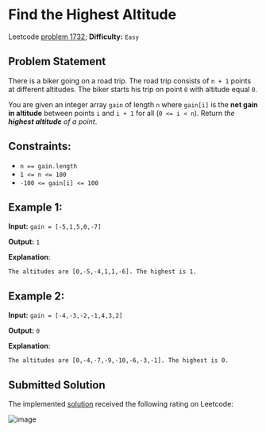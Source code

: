 # Find the Highest Altitude

Leetcode [problem 1732](https://leetcode.com/problems/find-the-highest-altitude/); **Difficulty:** `Easy`

## Problem Statement

There is a biker going on a road trip. The road trip consists of `n + 1` points at different altitudes. The biker starts his trip on point `0` with altitude equal `0`.

You are given an integer array `gain` of length `n` where `gain[i]` is the **net gain in altitude** between points `i`​​​​​​ and `i + 1` for all (`0 <= i < n`). Return _the **highest altitude** of a point_.

## Constraints:

- `n == gain.length`
- `1 <= n <= 100`
- `-100 <= gain[i] <= 100`

## Example 1:

**Input:** `gain = [-5,1,5,0,-7]`

**Output:** `1`

**Explanation**:
```
The altitudes are [0,-5,-4,1,1,-6]. The highest is 1.
```

## Example 2:

**Input:** `gain = [-4,-3,-2,-1,4,3,2]`

**Output:** `0`

**Explanation**:
```
The altitudes are [0,-4,-7,-9,-10,-6,-3,-1]. The highest is 0.
```

## Submitted Solution

The implemented [solution](solution.cpp) received the following rating on Leetcode:

![image](https://user-images.githubusercontent.com/33619581/123465154-0ce1f600-d5ee-11eb-863a-e0540885246d.png)
